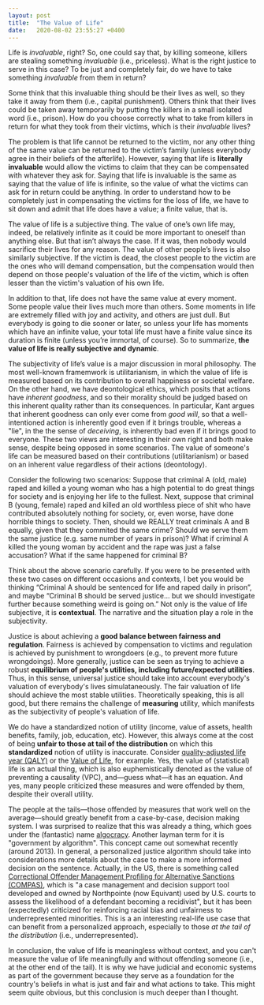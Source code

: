 ```yaml
---
layout: post
title:  "The Value of Life"
date:   2020-08-02 23:55:27 +0400
---
```


Life is *invaluable*, right?
So, one could say that, by killing someone, killers are stealing something *invaluable* (i.e., priceless).
What is the right justice to serve in this case?
To be just and completely fair, do we have to take something *invaluable* from them in return?

Some think that this invaluable thing should be their lives as well, so they take it away from them (i.e., capital punishment).
Others think that their lives could be taken away temporarily by putting the killers in a small isolated word (i.e., prison).
How do you choose correctly what to take from killers in return for what they took from their victims, which is their *invaluable* lives?

The problem is that life cannot be returned to the victim, nor any other thing of the same value can be returned to the victim’s family (unless everybody agree in their beliefs of the afterlife).
However, saying that life is **literally invaluable** would allow the victims to claim that they can be compensated with whatever they ask for.
Saying that life is invaluable is the same as saying that the value of life is infinite, so the value of what the victims can ask for in return could be anything.
In order to understand how to be completely just in compensating the victims for the loss of life, we have to sit down and admit that life does have a value; a finite value, that is.

The value of life is a subjective thing.
The value of one’s own life may, indeed, be relatively infinite as it could be more important to oneself than anything else. But that isn’t always the case.
If it was, then nobody would sacrifice their lives for any reason.
The value of other people’s lives is also similarly subjective.
If the victim is dead, the closest people to the victim are the ones who will demand compensation, but the compensation would then depend on those people's valuation of the life of the victim, which is often lesser than the victim's valuation of his own life.

In addition to that, life does not have the same value at every moment.
Some people value their lives much more than others. Some moments in life are extremely filled with joy and activity, and others are just dull.
But everybody is going to die sooner or later, so unless your life has moments which have an infinite value, your total life must have a finite value since its duration is finite (unless you’re immortal, of course).
So to summarize, **the value of life is really subjective and dynamic**.

The subjectivity of life’s value is a major discussion in moral philosophy.
The most well-known framemwork is utilitarianism, in which the value of life is measured based on its contribution to overall happiness or societal welfare.
On the other hand, we have deontological ethics, which posits that actions have *inherent goodness*, and so their morality should be judged based on this inherent quality rather than its consequences.
In particular, Kant argues that inherent goodness can only ever come from *good will*, so that a well-intentioned action is inherently good even if it brings trouble, whereas a "lie", in the the sense of *deceiving*, is inherently bad even if it brings good to everyone.
These two views are interesting in their own right and both make sense, despite being opposed in some scenarios.
The value of someone's life can be measured based on their contributions (utilitarianism) or based on an inherent value regardless of their actions (deontology).

Consider the following two scenarios: Suppose that criminal A (old, male) raped and killed a young woman who has a high potential to do great things for society and is enjoying her life to the fullest.
Next, suppose that criminal B (young, female) raped and killed an old worthless piece of shit who have contributed absolutely nothing for society, or, even worse, have done horrible things to society.
Then, should we REALLY treat criminals A and B equally, given that they commited the same crime? Should we serve them the same justice (e.g. same number of years in prison)?
What if criminal A killed the young woman by accident and the rape was just a false accusation? What if the same happened for criminal B?

Think about the above scenario carefully.
If you were to be presented with these two cases on different occasions and contexts, I bet you would be thinking “Criminal A should be sentenced for life and raped daily in prison”, and maybe “Criminal B should be served justice... but we should investigate further because something weird is going on.”
Not only is the value of life subjective, it is **contextual**.
The narrative and the situation play a role in the subjectivity.

Justice is about achieving a **good balance between fairness and regulation**.
Fairness is achieved by compensation to victims and regulation is achieved by punishment to wrongdoers (e.g., to prevent more future wrongdoings).
More generally, justice can be seen as trying to achieve a robust **equilibrium of people's utilities, including future/expected utilities**.
Thus, in this sense, universal justice should take into account everybody's valuation of everybody's lives simulataneously.
The fair valuation of life should achieve the most stable utilities.
Theoretically speaking, this is all good, but there remains the challenge of **measuring** utility, which manifests as the subjectivity of people's valuation of life.

We do have a standardized notion of utility (income, value of assets, health benefits, family, job, education, etc).
However, this always come at the cost of being **unfair to those at tail of the distribution** on which this **standardized** notion of utility is inaccurate.
Consider [quality-adjusted life year (QALY)](https://en.wikipedia.org/wiki/Quality-adjusted_life_year) or the [Value of Life](https://en.wikipedia.org/wiki/Value_of_life), for example.
Yes, the value of (statistical) life is an actual thing, which is also euphemistically denoted as the value of preventing a causality (VPC), and—guess what—it has an equation.
And yes, many people criticized these measures and were offended by them, despite their overall utility.

The people at the tails—those offended by measures that work well on the average—should greatly benefit from a case-by-case, decision making system.
I was surprised to realize that this was already a thing, which goes under the (fantastic) name [algocracy](https://en.wikipedia.org/wiki/Government_by_algorithm).
Another layman term for it is "government by algorithm".
This concept came out somewhat recently (around 2013).
In general, a personalized justice algorithm should take into considerations more details about the case to make a more informed decision on the sentence.
Actually, in the US, there is something called [Correctional Offender Management Profiling for Alternative Sanctions (COMPAS)](https://en.wikipedia.org/wiki/COMPAS_(software)),
which is "a case management and decision support tool developed and owned by Northpointe (now Equivant) used by U.S. courts to assess the likelihood of a defendant becoming a recidivist",
but it has been (expectedly) criticized for reinforcing racial bias and unfairness to underrepresented minorities.
This is a an interesting real-life use case that can benefit from a personalized approach, especially to those *at the tail of the distribution* (i.e., underrepresented).

In conclusion, the value of life is meaningless without context, and you can't measure the value of life meaningfully and without offending someone (i.e., at the other end of the tail).
It is why we have judicial and economic systems as part of the government because they serve as a foundation for the country's beliefs in what is just and fair and what actions to take.
This might seem quite obvious, but this conclusion is much deeper than I thought.
